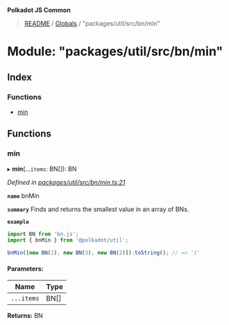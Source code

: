 **Polkadot JS Common**

> [README](../README.md) / [Globals](../globals.md) / "packages/util/src/bn/min"

# Module: "packages/util/src/bn/min"

## Index

### Functions

* [min](_packages_util_src_bn_min_.md#min)

## Functions

### min

▸ **min**(...`items`: BN[]): BN

*Defined in [packages/util/src/bn/min.ts:21](https://github.com/polkadot-js/common/blob/dd1220ac/packages/util/src/bn/min.ts#L21)*

**`name`** bnMin

**`summary`** Finds and returns the smallest value in an array of BNs.

**`example`** 
<BR>

```javascript
import BN from 'bn.js';
import { bnMin } from '@polkadot/util';

bnMin([new BN(1), new BN(3), new BN(2)]).toString(); // => '1'
```

#### Parameters:

Name | Type |
------ | ------ |
`...items` | BN[] |

**Returns:** BN
